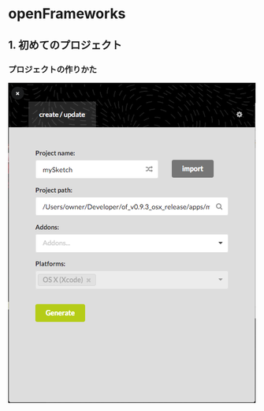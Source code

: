 # openFrameworks

## 1. 初めてのプロジェクト

### プロジェクトの作りかた

![projectGenerator](https://github.com/Muratchi/MediaArtDengiken/blob/master/projectGenerator.png)

